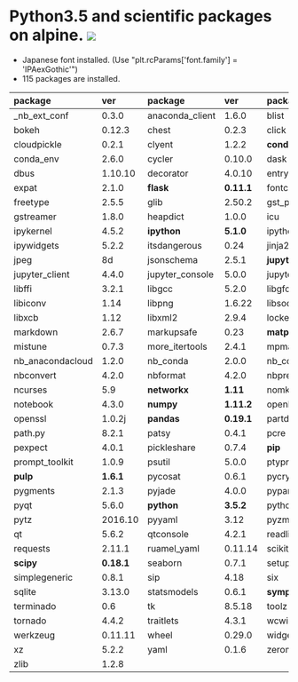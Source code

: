 Python3.5 and scientific packages on alpine.  [![](https://badge.imagelayers.io/tsutomu7/alpine-python:latest.svg)](https://imagelayers.io/?images=tsutomu7/alpine-python:latest)
========

- Japanese font installed. (Use "plt.rcParams['font.family'] = 'IPAexGothic'")
- 115 packages are installed.

package|ver|package|ver|package|ver
:--|:--|:--|:--|:--|:--
_nb_ext_conf|0.3.0|anaconda_client|1.6.0|blist|1.3.6
bokeh|0.12.3|chest|0.2.3|click|6.6
cloudpickle|0.2.1|clyent|1.2.2|**conda**|**4.2.13**
conda_env|2.6.0|cycler|0.10.0|dask|0.12.0
dbus|1.10.10|decorator|4.0.10|entrypoints|0.2.2
expat|2.1.0|**flask**|**0.11.1**|fontconfig|2.12.1
freetype|2.5.5|glib|2.50.2|gst_plugins_base|1.8.0
gstreamer|1.8.0|heapdict|1.0.0|icu|54.1
ipykernel|4.5.2|**ipython**|**5.1.0**|ipython_genutils|0.1.0
ipywidgets|5.2.2|itsdangerous|0.24|jinja2|2.8
jpeg|8d|jsonschema|2.5.1|**jupyter**|**1.0.0**
jupyter_client|4.4.0|jupyter_console|5.0.0|jupyter_core|4.2.1
libffi|3.2.1|libgcc|5.2.0|libgfortran|3.0.0
libiconv|1.14|libpng|1.6.22|libsodium|1.0.10
libxcb|1.12|libxml2|2.9.4|locket|0.2.0
markdown|2.6.7|markupsafe|0.23|**matplotlib**|**1.5.3**
mistune|0.7.3|more_itertools|2.4.1|mpmath|0.19
nb_anacondacloud|1.2.0|nb_conda|2.0.0|nb_conda_kernels|2.0.0
nbconvert|4.2.0|nbformat|4.2.0|nbpresent|3.0.2
ncurses|5.9|**networkx**|**1.11**|nomkl|1.0
notebook|4.3.0|**numpy**|**1.11.2**|openblas|0.2.14
openssl|1.0.2j|**pandas**|**0.19.1**|partd|0.3.6
path.py|8.2.1|patsy|0.4.1|pcre|8.39
pexpect|4.0.1|pickleshare|0.7.4|**pip**|**9.0.1**
prompt_toolkit|1.0.9|psutil|5.0.0|ptyprocess|0.5.1
**pulp**|**1.6.1**|pycosat|0.6.1|pycrypto|2.6.1
pygments|2.1.3|pyjade|4.0.0|pyparsing|2.1.4
pyqt|5.6.0|**python**|**3.5.2**|python_dateutil|2.6.0
pytz|2016.10|pyyaml|3.12|pyzmq|16.0.2
qt|5.6.2|qtconsole|4.2.1|readline|6.2
requests|2.11.1|ruamel_yaml|0.11.14|scikit_learn|0.18.1
**scipy**|**0.18.1**|seaborn|0.7.1|setuptools|27.2.0
simplegeneric|0.8.1|sip|4.18|six|1.10.0
sqlite|3.13.0|statsmodels|0.6.1|**sympy**|**1.0**
terminado|0.6|tk|8.5.18|toolz|0.8.2
tornado|4.4.2|traitlets|4.3.1|wcwidth|0.1.7
werkzeug|0.11.11|wheel|0.29.0|widgetsnbextension|1.2.6
xz|5.2.2|yaml|0.1.6|zeromq|4.1.5
zlib|1.2.8|
